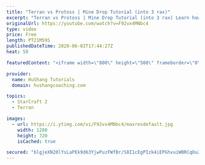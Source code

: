 ```yaml
---
title: "Terran vs Protoss | Mine Drop Tutorial (into 3 rax)"
excerpt: "Terran vs Protoss | Mine Drop Tutorial (into 3 rax) Learn how to start dominating Protoss players with one of the most standard builds in TvP. In this guide you'll learn how to begin with a mine drop to put on some pressure with the possibility of dealing game ending damage and then transition into a"
originalUrl: https://youtube.com/watch?v=F92vx4MNbc4
type: video
price: Free
length: PT21M59S
publishedDateTime: 2020-06-02T17:44:27Z
heat: 50

featuredContent: "<iframe width=\"800\" height=\"500\" frameborder=\"0\" src=\"https://www.youtube.com/embed/F92vx4MNbc4\" allow=\"accelerometer; autoplay; encrypted-media; gyroscope; picture-in-picture\" allowfullscreen></iframe>"

provider:
  name: HuShang Tutorials
  domain: hushangcoaching.com

topics:
  - StarCraft 2
  - Terran

images:
  - url: https://i.ytimg.com/vi/F92vx4MNbc4/maxresdefault.jpg
    width: 1280
    height: 720
    isCached: true

secured: "blgjeXN20lYsLaPEk9d63YjwPuzFWfBr/S8I1cEgPIzk4iEPGhvuiWBRCqOuZlYo/swpdbiGHfuS4hnd+JvniHnh1GOAixf4Z/ZAzWoLyxZUqEyMNFaiUQb8uZ/89PMEG4usCaK+9GzFvjCRBJ5kkCR6a+OVw9PAJPqN0tw4GCBkeRtbtlzfsK3n5OTHiaISU8AUl4ygf736PoaGW6M+QRGMskjhE4HkLhrfl0sB7uNd9RMPt1Vz4q5s/g6qHJPxe9gmbKNfYjA6hPuR4nrQWN91urJCCfaO3+Q9c0GR3sQPUn/rvrpqXut8nVfkA8zvbvD+CJkNMI92qAzAcgW+z4rqlfb37tcc8VjyNzcslcpc9iA1es5qkithEPgjeYlHD7Q+6PtD7uCRFzV+vuRYHC8Ld3RU60OzACcA6UCnhyM=;PHZ12+rSsw2VctmDo/B7Vw=="
---
```


